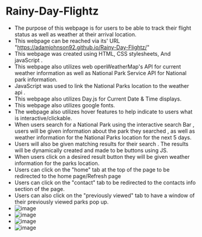 # Rainy-Day-Flightz
* The purpose of this webpage is for users to be able to track their flight status as well as weather at their arrival location.
* This webpage can be reached via its' URL "https://adamjohnson92.github.io/Rainy-Day-Flightz/"
* This webpage was created using HTML, CSS stylesheets, And javaScript .
* This webpage also utilizes web openWeatherMap's API for current  weather information as well as National Park Service API for National park information.
* JavaScript was used to link the National Parks location to the weather api .
* This webpage also utilizes Day.js for Current Date & Time displays.
* This webpage also utilizes google fonts.
* The webpage also utilizes hover features to help indicate to users what is interactive/clickable.
* When users search for a National Park using the interactive search Bar , users will be given information about the park they searched , as well as weather information for the National Parks location for the next 5 days.
* Users will also be given matching results for their search . The results will be dynamically created and made to be buttons using JS. 
* When users click on a desired result button they will be given weather information for the parks location.
* Users can click on the "home" tab at the top of the page to be redirected to the home page/Refresh page
* Users can click on the "contact" tab to be redirected to the contacts info section of the page.
* Users can also click on the "previously viewed" tab to have a window of their previously viewed parks pop up.
* ![image](https://github.com/AdamJohnson92/Rainy-Day-Flightz/assets/130415895/ec5afd2f-e771-4c43-bc48-73e4f0eeb4fb)
* ![image](https://github.com/AdamJohnson92/Rainy-Day-Flightz/assets/130415895/30d0b173-e032-458d-8925-b6fcf1df9f4f)
* ![image](https://github.com/AdamJohnson92/Rainy-Day-Flightz/assets/130415895/909c97f8-632d-4e62-bcef-e82fe93a513b)
* ![image](https://github.com/AdamJohnson92/Rainy-Day-Flightz/assets/130415895/441e4fde-0802-4b8d-b679-3df2f9814f76)



